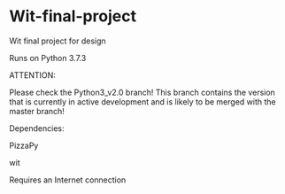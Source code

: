 # Wit-final-project
Wit final project for design

Runs on Python 3.7.3

ATTENTION:

Please check the Python3_v2.0 branch!
This branch contains the version that is currently in active development and is likely to be merged with the master branch!

Dependencies: 

PizzaPy

wit

Requires an Internet connection
